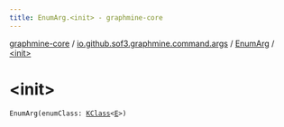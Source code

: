 ```yaml
---
title: EnumArg.<init> - graphmine-core
---
```


[graphmine-core](../../index.html) / [io.github.sof3.graphmine.command.args](../index.html) / [EnumArg](index.html) / [&lt;init&gt;](./-init-.html)

# &lt;init&gt;

`EnumArg(enumClass: `[`KClass`](https://kotlinlang.org/api/latest/jvm/stdlib/kotlin.reflect/-k-class/index.html)`<`[`E`](index.html#E)`>)`